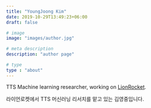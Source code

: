 ```yaml
---
title: "YoungJoong Kim"
date: 2019-10-29T13:49:23+06:00
draft: false

# image
image: "images/author.jpg"

# meta description
description: "author page"

# type
type : "about"
---
```


TTS Machine learning researcher, working on [LionRocket](https://lionrocket.ai).

라이언로켓에서 TTS 머신러닝 리서치를 맡고 있는 김영중입니다.
